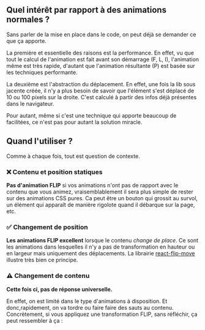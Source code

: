 ## Quel intérêt par rapport à des animations normales&nbsp;?

Sans parler de la mise en place dans le code, on peut déjà se demander ce que ça apporte.

La première et essentielle des raisons est la performance. En effet, vu que tout le calcul de l'animation est fait avant son démarrage (F, L, I), l'animation même est très rapide, d'autant que l'animation résultante (P) est basée sur les techniques performante.

La deuxième est l'abstraction du déplacement. En effet, une fois la lib sous jacente créée, il n'y a plus besoin de savoir que l'élément s'est déplacé de 10 ou 100 pixels sur la droite. C'est calculé à partir des infos déjà présentes dans le navigateur.

Pour autant, même si c'est une technique qui apporte beaucoup de facilitées, ce n'est pas pour autant la solution miracle.

## Quand l'utiliser&nbsp;?

Comme à chaque fois, tout est question de contexte.

### ❌ Contenu et position statiques

**Pas d'animation FLIP** si vos animations n'ont pas de rapport avec le contenu que vous animez, vraisemblablement il sera plus simple de rester sur des animations CSS pures. Ca peut être un bouton qui grossit au survol, un élément qui apparaît de manière rigolote quand il débarque sur la page, etc.

### ✅ Changement de position

**Les animations FLIP excellent** lorsque le contenu *change de place*. Ce sont les animations dans lesquelles il n'y a pas de transformation en hauteur ou en largeur mais uniquement des déplacements. La librairie [react-flip-move](http://joshwcomeau.github.io/react-flip-move/examples/#/shuffle?_k=n14dtx) illustre très bien ce principe.

### ⚠️ Changement de contenu

**Cette fois ci, pas de réponse universelle.**

En effet, on est limité dans le type d'animations à disposition. Et donc,rapidement, on va tordre ou faire faire des sauts au contenu. Concrètement, si vous appliquez une transformation FLIP, sans réfléchir, ça peut ressembler à ça&nbsp;: